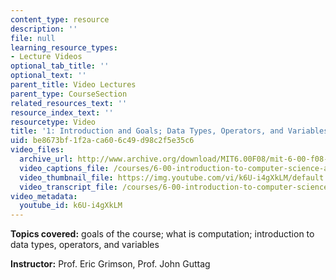```yaml
---
content_type: resource
description: ''
file: null
learning_resource_types:
- Lecture Videos
optional_tab_title: ''
optional_text: ''
parent_title: Video Lectures
parent_type: CourseSection
related_resources_text: ''
resource_index_text: ''
resourcetype: Video
title: '1: Introduction and Goals; Data Types, Operators, and Variables'
uid: be8673bf-1f2a-ca60-6c49-d98c2f5e35c6
video_files:
  archive_url: http://www.archive.org/download/MIT6.00F08/mit-6-00-f08-lec01_300k.mp4
  video_captions_file: /courses/6-00-introduction-to-computer-science-and-programming-fall-2008/bb5895c7557156249a73ce8067bc4d22_k6U-i4gXkLM.vtt
  video_thumbnail_file: https://img.youtube.com/vi/k6U-i4gXkLM/default.jpg
  video_transcript_file: /courses/6-00-introduction-to-computer-science-and-programming-fall-2008/70eaa5a4e10db04ff2293d257a08ee65_k6U-i4gXkLM.pdf
video_metadata:
  youtube_id: k6U-i4gXkLM
---
```


**Topics covered:** goals of the course; what is computation; introduction to data types, operators, and variables

**Instructor:** Prof. Eric Grimson, Prof. John Guttag